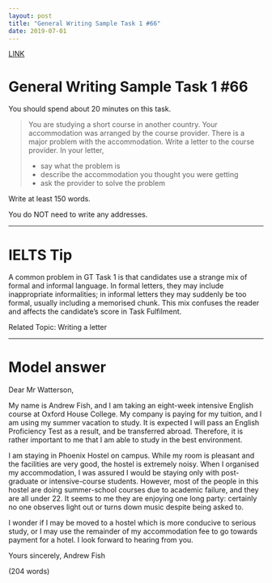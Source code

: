 ```yaml
---
layout: post
title: "General Writing Sample Task 1 #66"
date: 2019-07-01
---
```


[LINK](https://www.ielts-exam.net/general_writing_samples_task_1/891/)

# General Writing Sample Task 1 #66
You should spend about 20 minutes on this task.

> You are studying a short course in another country. Your accommodation was arranged by the course provider. There is a major problem with the accommodation.
> Write a letter to the course provider. In your letter,
> - say what the problem is
> - describe the accommodation you thought you were getting
> - ask the provider to solve the problem

Write at least 150 words.

You do NOT need to write any addresses.

----
# IELTS Tip
A common problem in GT Task 1 is that candidates use a strange mix of formal and informal language. In formal letters, they may include inappropriate informalities; in informal letters they may suddenly be too formal, usually including a memorised chunk. This mix confuses the reader and affects the candidate’s score in Task Fulfilment.

Related Topic: Writing a letter

----
# Model answer
Dear Mr Watterson,

My name is Andrew Fish, and I am taking an eight-week intensive English course at Oxford House College. My company is paying for my tuition, and I am using my summer vacation to study. It is expected I will pass an English Proficiency Test as a result, and be transferred abroad. Therefore, it is rather important to me that I am able to study in the best environment.

I am staying in Phoenix Hostel on campus. While my room is pleasant and the facilities are very good, the hostel is extremely noisy. When I organised my accommodation, I was assured I would be staying only with post-graduate or intensive-course students. However, most of the people in this hostel are doing summer-school courses due to academic failure, and they are all under 22. It seems to me they are enjoying one long party: certainly no one observes light out or turns down music despite being asked to.

I wonder if I may be moved to a hostel which is more conducive to serious study, or I may use the remainder of my accommodation fee to go towards payment for a hotel.
I look forward to hearing from you.

Yours sincerely,
Andrew Fish

(204 words)
